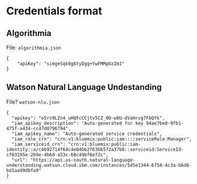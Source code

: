 # Credentials format

## Algorithmia

File: `algorithmia.json`

```
{
    "apiKey": "simgeSqk9g6tyDgg+YwFMMpUzZm1"
}
```

## Watson Natural Language Undestanding

File? `watson-nlu.json`
```
{
  "apikey": "oSrs9LZn4_uHQFcCCjtv5CZ_0O-w0U-dVaHrvg7FbQYk",
  "iam_apikey_description": "Auto-generated for key 94ae7be8-9fb1-475f-a434-cc47d0796794",
  "iam_apikey_name": "Auto-generated service credentials",
  "iam_role_crn": "crn:v1:bluemix:public:iam::::serviceRole:Manager",
  "iam_serviceid_crn": "crn:v1:bluemix:public:iam-identity::a/c4692714f64c4e84bb2f63bb572a37b8::serviceid:ServiceId-cf03195e-2b9e-4b6d-a53c-60c49bf6e72c",
  "url": "https://api.us-south.natural-language-understanding.watson.cloud.ibm.com/instances/5d5e1344-6758-4c3a-b6d6-bd1aa99dbfa9"
}
```